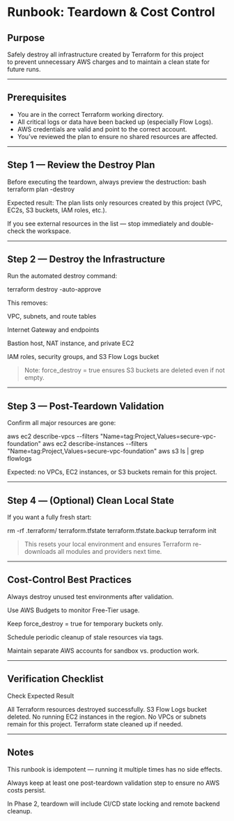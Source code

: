 <!--
Purpose:
- This runbook ensures complete teardown of all AWS resources
  deployed in the Secure VPC Foundation (Phase 1) project.
- Goal: avoid ongoing AWS costs and confirm a clean environment reset.
-->

# Runbook: Teardown & Cost Control

## Purpose
Safely destroy all infrastructure created by Terraform for this project  
to prevent unnecessary AWS charges and to maintain a clean state for future runs.

---

## Prerequisites
<!-- Confirm these before starting teardown -->
- You are in the correct Terraform working directory.
- All critical logs or data have been backed up (especially Flow Logs).
- AWS credentials are valid and point to the correct account.
- You’ve reviewed the plan to ensure no shared resources are affected.

---

## Step 1 — Review the Destroy Plan
Before executing the teardown, always preview the destruction:
bash
terraform plan -destroy

Expected result: The plan lists only resources created by this project (VPC, EC2s, S3 buckets, IAM roles, etc.).

If you see external resources in the list — stop immediately and double-check the workspace.


---

## Step 2 — Destroy the Infrastructure

Run the automated destroy command:

terraform destroy -auto-approve

This removes:

VPC, subnets, and route tables

Internet Gateway and endpoints

Bastion host, NAT instance, and private EC2

IAM roles, security groups, and S3 Flow Logs bucket


> Note: force_destroy = true ensures S3 buckets are deleted even if not empty.




---

## Step 3 — Post-Teardown Validation

Confirm all major resources are gone:

aws ec2 describe-vpcs --filters "Name=tag:Project,Values=secure-vpc-foundation"
aws ec2 describe-instances --filters "Name=tag:Project,Values=secure-vpc-foundation"
aws s3 ls | grep flowlogs

Expected: no VPCs, EC2 instances, or S3 buckets remain for this project.


---

## Step 4 — (Optional) Clean Local State

If you want a fully fresh start:

rm -rf .terraform/ terraform.tfstate terraform.tfstate.backup
terraform init

> This resets your local environment and ensures Terraform re-downloads all modules and providers next time.




---

## Cost-Control Best Practices

Always destroy unused test environments after validation.

Use AWS Budgets to monitor Free-Tier usage.

Keep force_destroy = true for temporary buckets only.

Schedule periodic cleanup of stale resources via tags.

Maintain separate AWS accounts for sandbox vs. production work.



---

## Verification Checklist

Check	Expected Result

All Terraform resources destroyed successfully. 
S3 Flow Logs bucket deleted. 
No running EC2 instances in the region. 
No VPCs or subnets remain for this project. 
Terraform state cleaned up if needed. 



---

## Notes

This runbook is idempotent — running it multiple times has no side effects.

Always keep at least one post-teardown validation step to ensure no AWS costs persist.

In Phase 2, teardown will include CI/CD state locking and remote backend cleanup.
